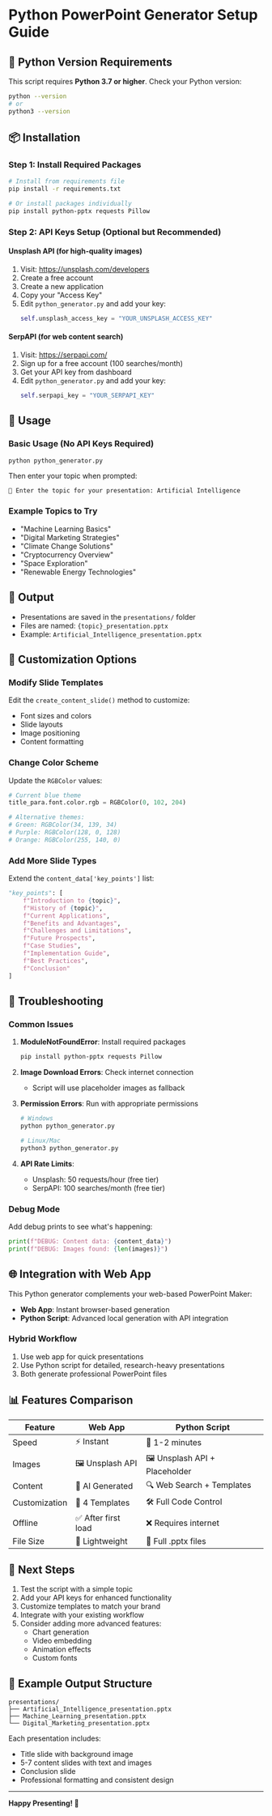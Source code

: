 # Python PowerPoint Generator Setup Guide

## 🐍 Python Version Requirements

This script requires **Python 3.7 or higher**. Check your Python version:

```bash
python --version
# or
python3 --version
```

## 📦 Installation

### Step 1: Install Required Packages

```bash
# Install from requirements file
pip install -r requirements.txt

# Or install packages individually
pip install python-pptx requests Pillow
```

### Step 2: API Keys Setup (Optional but Recommended)

#### Unsplash API (for high-quality images)
1. Visit: https://unsplash.com/developers
2. Create a free account
3. Create a new application
4. Copy your "Access Key"
5. Edit `python_generator.py` and add your key:
   ```python
   self.unsplash_access_key = "YOUR_UNSPLASH_ACCESS_KEY"
   ```

#### SerpAPI (for web content search)
1. Visit: https://serpapi.com/
2. Sign up for a free account (100 searches/month)
3. Get your API key from dashboard
4. Edit `python_generator.py` and add your key:
   ```python
   self.serpapi_key = "YOUR_SERPAPI_KEY"
   ```

## 🚀 Usage

### Basic Usage (No API Keys Required)

```bash
python python_generator.py
```

Then enter your topic when prompted:
```
📝 Enter the topic for your presentation: Artificial Intelligence
```

### Example Topics to Try

- "Machine Learning Basics"
- "Digital Marketing Strategies" 
- "Climate Change Solutions"
- "Cryptocurrency Overview"
- "Space Exploration"
- "Renewable Energy Technologies"

## 📁 Output

- Presentations are saved in the `presentations/` folder
- Files are named: `{topic}_presentation.pptx`
- Example: `Artificial_Intelligence_presentation.pptx`

## 🎨 Customization Options

### Modify Slide Templates

Edit the `create_content_slide()` method to customize:
- Font sizes and colors
- Slide layouts
- Image positioning
- Content formatting

### Change Color Scheme

Update the `RGBColor` values:
```python
# Current blue theme
title_para.font.color.rgb = RGBColor(0, 102, 204)

# Alternative themes:
# Green: RGBColor(34, 139, 34)
# Purple: RGBColor(128, 0, 128)
# Orange: RGBColor(255, 140, 0)
```

### Add More Slide Types

Extend the `content_data['key_points']` list:
```python
"key_points": [
    f"Introduction to {topic}",
    f"History of {topic}",
    f"Current Applications",
    f"Benefits and Advantages",
    f"Challenges and Limitations",
    f"Future Prospects",
    f"Case Studies",
    f"Implementation Guide",
    f"Best Practices",
    f"Conclusion"
]
```

## 🔧 Troubleshooting

### Common Issues

1. **ModuleNotFoundError**: Install required packages
   ```bash
   pip install python-pptx requests Pillow
   ```

2. **Image Download Errors**: Check internet connection
   - Script will use placeholder images as fallback

3. **Permission Errors**: Run with appropriate permissions
   ```bash
   # Windows
   python python_generator.py
   
   # Linux/Mac
   python3 python_generator.py
   ```

4. **API Rate Limits**: 
   - Unsplash: 50 requests/hour (free tier)
   - SerpAPI: 100 searches/month (free tier)

### Debug Mode

Add debug prints to see what's happening:
```python
print(f"DEBUG: Content data: {content_data}")
print(f"DEBUG: Images found: {len(images)}")
```

## 🌐 Integration with Web App

This Python generator complements your web-based PowerPoint Maker:

- **Web App**: Instant browser-based generation
- **Python Script**: Advanced local generation with API integration

### Hybrid Workflow

1. Use web app for quick presentations
2. Use Python script for detailed, research-heavy presentations
3. Both generate professional PowerPoint files

## 📊 Features Comparison

| Feature | Web App | Python Script |
|---------|---------|---------------|
| Speed | ⚡ Instant | 🔄 1-2 minutes |
| Images | 🖼️ Unsplash API | 🖼️ Unsplash API + Placeholder |
| Content | 🤖 AI Generated | 🔍 Web Search + Templates |
| Customization | 🎨 4 Templates | 🛠️ Full Code Control |
| Offline | ✅ After first load | ❌ Requires internet |
| File Size | 📱 Lightweight | 💾 Full .pptx files |

## 🚀 Next Steps

1. Test the script with a simple topic
2. Add your API keys for enhanced functionality
3. Customize templates to match your brand
4. Integrate with your existing workflow
5. Consider adding more advanced features:
   - Chart generation
   - Video embedding
   - Animation effects
   - Custom fonts

## 📝 Example Output Structure

```
presentations/
├── Artificial_Intelligence_presentation.pptx
├── Machine_Learning_presentation.pptx
└── Digital_Marketing_presentation.pptx
```

Each presentation includes:
- Title slide with background image
- 5-7 content slides with text and images
- Conclusion slide
- Professional formatting and consistent design

---

**Happy Presenting! 🎉**
